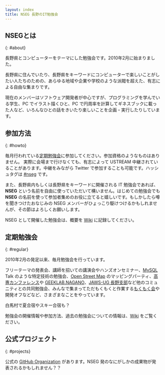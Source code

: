 ```yaml
---
layout: index
title: NSEG 長野のIT勉強会
---
```


## NSEGとは
{: #about}
 
長野県とコンピューターをテーマにした勉強会です。2010年2月に始まりました。

長野県に住んでいたり、長野県をキーワードにコンピューターで楽しいことがしたい人たちのための、あらゆる地域や企業や学校のような派閥を超えた、有志による自由な集まりです。

現在のメンバーはソフトウェア開発者が中心ですが、プログラミングを学んでいる学生、PC でイラスト描くひと、PC で円周率を計算してギネスブックに載った人など、いろんなひとの話をきいたり楽しいことを企画・実行したりしています。

## 参加方法
{: #howto}

毎月行われている[定期勉強会](#regular)に参加してください。参加資格のようなものはありません。
実際に会場まで行けなくても、有志によって USTREAM 中継されていることがあります。中継をみながら Twitter で参加することも可能です。ハッシュタグは [#nseg](http://twitter.com/hashtag/nseg) です。

また、長野県内もしくは長野県をキーワードに開催される IT 勉強会であれば、__NSEG__ という名前を自由に使っていただいて構いません。はじめての勉強会でも __NSEG__ の名前を使って参加者集めのお役に立てると嬉しいです。もしかしたら噂を聞きつけたおなじみの NSEG メンバーがひょっこり駆けつけるかもしれませんが、その節はよろしくお願いします。

NSEG として開催した勉強会は、概要を [Wiki](http://github.com/nseg-jp/w/wiki) に記録してください。

## 定期勉強会
{: #regular}
 
2010年2月の発足以来、毎月勉強会を行っています。

フリーテーマの発表会、講師を招いての講演会やハンズオンセミナー、[MySQL](http://www.mysql.gr.jp/) Talk のような特定技術の勉強会、[Open Street Map](http://osm.jp/) のマッピングパーティ、[高専カンファレンス](http://kosenconf.jp/)や [GEEKLAB.NAGANO](http://geeklab-nagano.com/)、[JAWS-UG 長野支部](http://jaws-ug.jp/bc/nagano/)など他のコミュニティとの共同勉強会、みんなで集まってただもくもくと作業する[もくもく会](http://mokumokukai.tumblr.com/)や開発オフなどなど、さまざまなことをやっています。

白馬村で夏合宿やスキー合宿も？

勉強会の開催情報や参加方法、過去の勉強会についての情報は、[Wiki](https://github.com/nseg-jp/w/wiki) をご覧ください。

## 公式プロジェクト
{: #projects}
 
公式の [GitHub Organization](http://github.com/nseg-jp/) があります。NSEG 発のなにがしかの成果物が発表されるかもしれません？？
